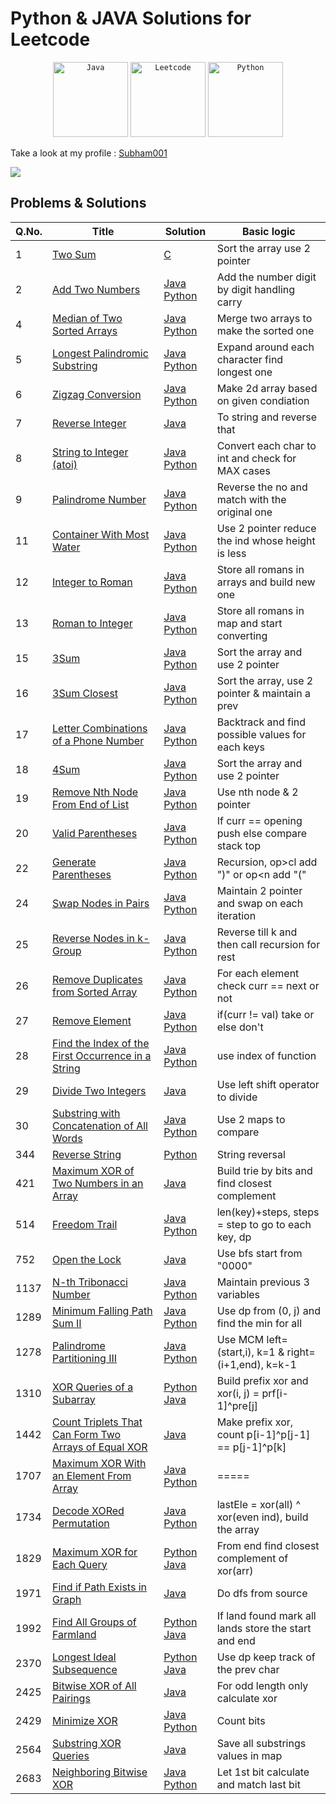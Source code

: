 # Python & JAVA Solutions for Leetcode 


<div align="center">
	<code><img width="120" src="https://user-images.githubusercontent.com/25181517/117201156-9a724800-adec-11eb-9a9d-3cd0f67da4bc.png" alt="Java" title="Java"/></code>
  <code><img width="120" src="https://user-images.githubusercontent.com/63964149/152531278-5e01909d-0c2e-412a-8acc-4a06863c244d.png" alt="Leetcode" title="Java"/></code>
	<code><img width="120" src="https://user-images.githubusercontent.com/25181517/183423507-c056a6f9-1ba8-4312-a350-19bcbc5a8697.png" alt="Python" title="Python"/></code>
</div>



Take a look at my profile : [Subham001](https://leetcode.com/Subham001/)

![](https://leetcard.jacoblin.cool/Subham001?ext=heatmap)
## Problems & Solutions

| Q.No. | Title | Solution | Basic logic |
|---| ----- | -------- | --------------------- |
| 1 | [Two Sum](https://leetcode.com/problems/two-sum/) | [C](https://github.com/Subham49/leetcode/blob/main/0001-two-sum/README.md#c) | Sort the array use 2 pointer |
| 2 | [Add Two Numbers](https://leetcode.com/problems/add-two-numbers/) | [Java](https://github.com/Subham49/leetcode/tree/main/0002-add-two-numbers/README.md#java) [Python](https://github.com/Subham49/leetcode/tree/main/0002-add-two-numbers/README.md#python) | Add the number digit by digit handling carry |
| 4 | [Median of Two Sorted Arrays](https://leetcode.com/problems/median-of-two-sorted-arrays/) | [Java](https://github.com/Subham49/leetcode/blob/main/0004-median-of-two-sorted-arrays/README.md#java) [Python](https://github.com/Subham49/leetcode/blob/main/0004-median-of-two-sorted-arrays/README.md#python) | Merge two arrays to make the sorted one  |
| 5 | [Longest Palindromic Substring](https://leetcode.com/problems/longest-palindromic-substring/) | [Java](https://github.com/Subham49/leetcode/blob/main/0005-longest-palindromic-substring/README.md#java) [Python](https://github.com/Subham49/leetcode/blob/main/0005-longest-palindromic-substring/README.md#python) | Expand around each character find longest one |
| 6 | [Zigzag Conversion](https://leetcode.com/problems/zigzag-conversion/) | [Java](https://github.com/Subham49/leetcode/blob/main/0006-zigzag-conversion/README.md#java) [Python](https://github.com/Subham49/leetcode/blob/main/0006-zigzag-conversion/README.md#python) | Make 2d array based on given condiation |
| 7 | [Reverse Integer](https://leetcode.com/problems/reverse-integer/) | [Java](https://github.com/Subham49/leetcode/blob/main/0007-reverse-integer/README.md#java) | To string and reverse that |
| 8 | [String to Integer (atoi)](https://leetcode.com/problems/string-to-integer-atoi/) | [Java](https://github.com/Subham49/leetcode/blob/main/0008-string-to-integer-atoi/README.md#java) [Python](https://github.com/Subham49/leetcode/blob/main/0008-string-to-integer-atoi/README.md#python) | Convert each char to int and check for MAX cases |
| 9 | [Palindrome Number](https://leetcode.com/problems/palindrome-number/) | [Java](https://github.com/Subham49/leetcode/blob/main/0009-palindrome-number/README.md#java) [Python](https://github.com/Subham49/leetcode/blob/main/0009-palindrome-number/README.md#python) | Reverse the no and match with the original one |
| 11 | [Container With Most Water](https://leetcode.com/problems/container-with-most-water/) | [Java](https://github.com/Subham49/leetcode/blob/main/0011-container-with-most-water/README.md#java) [Python](https://github.com/Subham49/leetcode/blob/main/0011-container-with-most-water/README.md#python) | Use 2 pointer reduce the ind whose height is less |
| 12 | [Integer to Roman](https://leetcode.com/problems/integer-to-roman/) | [Java](https://github.com/Subham49/leetcode/blob/main/0012-integer-to-roman/README.md#java) [Python](https://github.com/Subham49/leetcode/blob/main/0012-integer-to-roman/README.md#python) | Store all romans in arrays and build new one |
| 13 | [Roman to Integer](https://leetcode.com/problems/roman-to-integer/) | [Java](https://github.com/Subham49/leetcode/blob/main/0013-roman-to-integer/README.md#java) [Python](https://github.com/Subham49/leetcode/blob/main/0013-roman-to-integer/README.md#python) | Store all romans in map and start converting |
| 15 | [3Sum](https://leetcode.com/problems/3sum/) | [Java](https://github.com/Subham49/leetcode/tree/main/0015-3sum/README.md#java) [Python](https://github.com/Subham49/leetcode/tree/main/0015-3sum/README.md#python) | Sort the array and use 2 pointer |
| 16 | [3Sum Closest](https://leetcode.com/problems/3sum-closest/) | [Java](https://github.com/Subham49/leetcode/tree/main/0016-3sum-closest/README.md#java) [Python](https://github.com/Subham49/leetcode/tree/main/0016-3sum-closest/README.md#python) | Sort the array, use 2 pointer & maintain a prev |
| 17 | [Letter Combinations of a Phone Number](https://leetcode.com/problems/letter-combinations-of-a-phone-number/) | [Java](https://github.com/Subham49/leetcode/tree/main/0017-letter-combinations-of-a-phone-number/README.md#java) [Python](https://github.com/Subham49/leetcode/tree/main/0017-letter-combinations-of-a-phone-number/README.md#python) | Backtrack and find possible values for each keys |
| 18 | [4Sum](https://leetcode.com/problems/4sum/) | [Java](https://github.com/Subham49/leetcode/tree/main/0018-4sum/README.md#java) [Python](https://github.com/Subham49/leetcode/tree/main/0018-4sum/README.md#python) | Sort the array and use 2 pointer |
| 19 | [Remove Nth Node From End of List](https://leetcode.com/problems/remove-nth-node-from-end-of-list/) | [Java](https://github.com/Subham49/leetcode/tree/main/0019-remove-nth-node-from-end-of-list/README.md#java) [Python](https://github.com/Subham49/leetcode/tree/main/0019-remove-nth-node-from-end-of-list/README.md#python) | Use nth node & 2 pointer |
| 20 | [Valid Parentheses](https://leetcode.com/problems/valid-parentheses/) | [Java](https://github.com/Subham49/leetcode/tree/main/0020-valid-parentheses/README.md#java) [Python](https://github.com/Subham49/leetcode/tree/main/0020-valid-parentheses/README.md#python) | If curr == opening push else compare stack top |
| 22 | [Generate Parentheses](https://leetcode.com/problems/generate-parentheses/) | [Java](https://github.com/Subham49/leetcode/tree/main/0022-generate-parentheses/README.md#java) [Python](https://github.com/Subham49/leetcode/tree/main/0022-generate-parentheses/README.md#python) | Recursion, op>cl add ")" or op<n add "(" |
| 24 | [Swap Nodes in Pairs](https://leetcode.com/problems/swap-nodes-in-pairs/) | [Java](https://github.com/Subham49/leetcode/tree/main/0024-swap-nodes-in-pairs/README.md#java) [Python](https://github.com/Subham49/leetcode/tree/main/0024-swap-nodes-in-pairs/README.md#python) | Maintain 2 pointer and swap on each iteration |
| 25 | [Reverse Nodes in k-Group](https://leetcode.com/problems/reverse-nodes-in-k-group/) | [Java](https://github.com/Subham49/leetcode/tree/main/0025-reverse-nodes-in-k-group/README.md#java) [Python](https://github.com/Subham49/leetcode/tree/main/0025-reverse-nodes-in-k-group/README.md#python) | Reverse till k and then call recursion for rest |
| 26 | [Remove Duplicates from Sorted Array](https://leetcode.com/problems/remove-duplicates-from-sorted-array/) | [Java](https://github.com/Subham49/leetcode/tree/main/0026-remove-duplicates-from-sorted-array/README.md#java) [Python](https://github.com/Subham49/leetcode/tree/main/0026-remove-duplicates-from-sorted-array/README.md#python) | For each element check curr == next or not |
| 27 | [Remove Element](https://leetcode.com/problems/remove-element/) | [Java](https://github.com/Subham49/leetcode/tree/main/0027-remove-element/README.md#java) [Python](https://github.com/Subham49/leetcode/tree/main/0027-remove-element/README.md#python) | if(curr != val) take or else don't |
| 28 | [Find the Index of the First Occurrence in a String](https://leetcode.com/problems/find-the-index-of-the-first-occurrence-in-a-string/) | [Java](https://github.com/Subham49/leetcode/tree/main/0028-find-the-index-of-the-first-occurrence-in-a-string/README.md#java) [Python](https://github.com/Subham49/leetcode/tree/main/0028-find-the-index-of-the-first-occurrence-in-a-string/README.md#python) | use index of function |
| 29 | [Divide Two Integers](https://leetcode.com/problems/divide-two-integers/) | [Java](https://github.com/Subham49/leetcode/tree/main/0029-divide-two-integers/README.md#java) | Use left shift operator to divide |
| 30 | [Substring with Concatenation of All Words](https://leetcode.com/problems/substring-with-concatenation-of-all-words/) | [Java](https://github.com/Subham49/leetcode/tree/main/0030-substring-with-concatenation-of-all-words/README.md#java) [Python](https://github.com/Subham49/leetcode/tree/main/0030-substring-with-concatenation-of-all-words/README.md#python) | Use 2 maps to compare || 
344 | [Reverse String](https://leetcode.com/problems/reverse-string/) | [Python](https://github.com/Subham49/leetcode/tree/main/0344-reverse-string/README.md#python) | String reversal |
| 421 | [Maximum XOR of Two Numbers in an Array](https://leetcode.com/problems/maximum-xor-of-two-numbers-in-an-array/) | [Java](https://github.com/Subham49/leetcode/tree/main/0421-maximum-xor-of-two-numbers-in-an-array/README.md#java) | Build trie by bits and find closest complement |
| 514 | [Freedom Trail](https://leetcode.com/problems/freedom-trail/) | [Java](https://github.com/Subham49/leetcode/blob/main/0514-freedom-trail/README.md#java) [Python](https://github.com/Subham49/leetcode/blob/main/0514-freedom-trail/README.md#python) | len(key)+steps, steps = step to go to each key, dp |
| 752 | [Open the Lock](https://leetcode.com/problems/open-the-lock/) | [Java](https://github.com/Subham49/leetcode/blob/main/0752-open-the-lock/README.md#java) | Use bfs start from "0000" |
| 1137 | [N-th Tribonacci Number](https://leetcode.com/problems/n-th-tribonacci-number/) | [Java](https://github.com/Subham49/leetcode/blob/main/1137-n-th-tribonacci-number/README.md#java) [Python](https://github.com/Subham49/leetcode/blob/main/1137-n-th-tribonacci-number/README.md#python) | Maintain previous 3 variables |
| 1289 | [Minimum Falling Path Sum II](https://leetcode.com/problems/minimum-falling-path-sum-ii) | [Java](https://github.com/Subham49/leetcode/blob/main/1289-minimum-falling-path-sum-ii/README.md#java) [Python](https://github.com/Subham49/leetcode/blob/main/1289-minimum-falling-path-sum-ii/README.md#python) | Use dp from (0, j) and find the min for all |
| 1278 | [Palindrome Partitioning III](https://leetcode.com/problems/palindrome-partitioning-iii/) | [Java](https://github.com/Subham49/leetcode/blob/main/1278-palindrome-partitioning-iii/README.md#java) [Python](https://github.com/Subham49/leetcode/blob/main/1278-palindrome-partitioning-iii/README.md#python) | Use MCM left=(start,i), k=1 & right=(i+1,end), k=k-1 |
| 1310 | [XOR Queries of a Subarray](https://leetcode.com/problems/xor-queries-of-a-subarray/) | [Python](https://github.com/Subham49/leetcode/tree/main/1310-xor-queries-of-a-subarray/README.md#python) [Java](https://github.com/Subham49/leetcode/tree/main/1310-xor-queries-of-a-subarray/README.md#java) | Build prefix xor and xor(i, j) = prf[i-1]^pre[j] |
| 1442 | [Count Triplets That Can Form Two Arrays of Equal XOR](https://leetcode.com/problems/count-triplets-that-can-form-two-arrays-of-equal-xor/) | [Java](https://github.com/Subham49/leetcode/tree/main/1442-count-triplets-that-can-form-two-arrays-of-equal-xor/README.md#java) | Make prefix xor, count p[i-1]^p[j-1] == p[j-1]^p[k] |
| 1707 | [Maximum XOR With an Element From Array](https://leetcode.com/problems/maximum-xor-with-an-element-from-array/) | [Java](https://github.com/Subham49/leetcode/tree/main/1707-maximum-xor-with-an-element-from-array/README.md#java) [Python](https://github.com/Subham49/leetcode/tree/main/1707-maximum-xor-with-an-element-from-array/README.md#python) | ===== |
| 1734 | [Decode XORed Permutation](https://leetcode.com/problems/decode-xored-permutation/) | [Java](https://github.com/Subham49/leetcode/blob/main/1734-decode-xored-permutation/README.md#java) [Python](https://github.com/Subham49/leetcode/blob/main/1734-decode-xored-permutation/README.md#python)| lastEle = xor(all) ^ xor(even ind), build the array |
| 1829 | [Maximum XOR for Each Query](https://leetcode.com/problems/maximum-xor-for-each-query/) | [Python](https://github.com/Subham49/leetcode/tree/main/1829-maximum-xor-for-each-query/README.md#python) [Java](https://github.com/Subham49/leetcode/tree/main/1829-maximum-xor-for-each-query/README.md#java) | From end find closest complement of xor(arr) |
| 1971 | [Find if Path Exists in Graph](https://leetcode.com/problems/find-if-path-exists-in-graph/) | [Java](https://github.com/Subham49/leetcode/tree/main/1971-find-if-path-exists-in-graph/README.md#java) | Do dfs from source |
| 1992 | [Find All Groups of Farmland](https://leetcode.com/problems/find-all-groups-of-farmland/) | [Python](https://github.com/Subham49/leetcode/tree/main/1992-find-all-groups-of-farmland/README.md#python) [Java](https://github.com/Subham49/leetcode/tree/main/1992-find-all-groups-of-farmland/README.md#java) | If land found mark all lands store the start and end |
| 2370 | [Longest Ideal Subsequence](https://leetcode.com/problems/longest-ideal-subsequence/) | [Python](https://github.com/Subham49/leetcode/tree/main/2370-longest-ideal-subsequence/README.md#python) [Java](https://github.com/Subham49/leetcode/tree/main/2370-longest-ideal-subsequence/README.md#java) | Use dp keep track of the prev char |
| 2425 | [Bitwise XOR of All Pairings](https://leetcode.com/problems/bitwise-xor-of-all-pairings/) | [Java](https://github.com/Subham49/leetcode/tree/main/2425-bitwise-xor-of-all-pairings/README.md#java) | For odd length only calculate xor |
| 2429 | [Minimize XOR](https://leetcode.com/problems/minimize-xor/) | [Java](https://github.com/Subham49/leetcode/tree/main/2429-minimize-xor/README.md#java) [Python](https://github.com/Subham49/leetcode/tree/main/2429-minimize-xor/README.md#python) | Count bits |
| 2564 | [Substring XOR Queries](https://leetcode.com/problems/substring-xor-queries/) | [Java](https://github.com/Subham49/leetcode/tree/main/2564-substring-xor-queries/README.md#java) | Save all substrings values in map |
| 2683 | [Neighboring Bitwise XOR](https://leetcode.com/problems/neighboring-bitwise-xor/) | [Java](https://github.com/Subham49/leetcode/tree/main/2683-neighboring-bitwise-xor/README.md#java) [Python](https://github.com/Subham49/leetcode/tree/main/2683-neighboring-bitwise-xor/README.md#python) | Let 1st bit calculate and match last bit|

